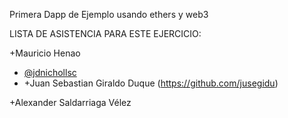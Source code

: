 Primera Dapp de Ejemplo
usando ethers y web3

LISTA DE ASISTENCIA PARA ESTE EJERCICIO:

+Mauricio Henao
- [@jdnichollsc](https://github.com/jdnichollsc)
- +Juan Sebastian Giraldo Duque (https://github.com/jusegidu)

+Alexander Saldarriaga Vélez